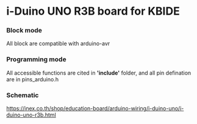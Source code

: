# i-Duino UNO R3B board for KBIDE

### Block mode

All block are compatible with arduino-avr
### Programming mode

All accessible functions are cited in **'include'**  folder, and all pin defination are in pins_arduino.h

### Schematic 

https://inex.co.th/shop/education-board/arduino-wiring/i-duino-uno/i-duino-uno-r3b.html


